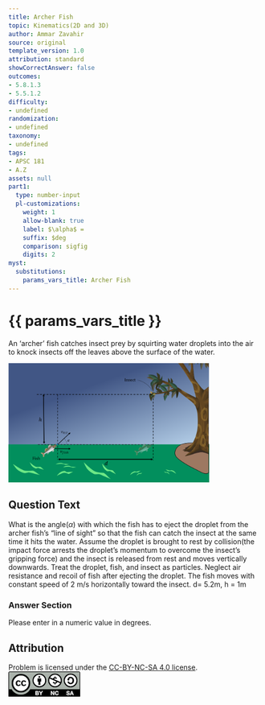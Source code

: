 ```yaml
---
title: Archer Fish
topic: Kinematics(2D and 3D)
author: Ammar Zavahir
source: original
template_version: 1.0
attribution: standard
showCorrectAnswer: false
outcomes:
- 5.8.1.3
- 5.5.1.2
difficulty:
- undefined
randomization:
- undefined
taxonomy:
- undefined
tags:
- APSC 181
- A.Z
assets: null
part1:
  type: number-input
  pl-customizations:
    weight: 1
    allow-blank: true
    label: $\alpha$ =
    suffix: $deg
    comparison: sigfig
    digits: 2
myst:
  substitutions:
    params_vars_title: Archer Fish
---
```

# {{ params_vars_title }}
An ‘archer’ fish catches insect prey by squirting water droplets into the air to knock insects off the leaves above the surface of the water.

<img src="fish.png" width=400>

## Question Text

What is the angle($\alpha$) with which the fish has to eject the droplet from the archer fish’s “line of sight” so that the fish can catch the insect at the same time it hits the water. Assume the droplet is brought to rest by collision(the impact force arrests the droplet’s momentum to overcome the insect’s gripping force) and the insect is released from rest and moves vertically downwards. Treat the droplet, fish, and insect as particles. Neglect air resistance and recoil of fish after ejecting the droplet.
The fish moves with constant speed of 2 m/s horizontally toward the insect.
d= 5.2m, h = 1m

### Answer Section

Please enter in a numeric value in degrees.

## Attribution

Problem is licensed under the [CC-BY-NC-SA 4.0 license](https://creativecommons.org/licenses/by-nc-sa/4.0/).<br> ![The Creative Commons 4.0 license requiring attribution-BY, non-commercial-NC, and share-alike-SA license.](https://raw.githubusercontent.com/firasm/bits/master/by-nc-sa.png)